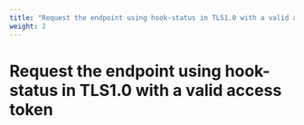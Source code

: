 ```yaml
---
title: "Request the endpoint using hook-status in TLS1.0 with a valid access token"
weight: 2
---
```


# Request the endpoint using hook-status in TLS1.0 with a valid access token
